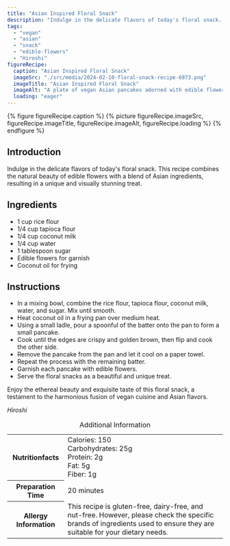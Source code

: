 ```yaml
---
title: "Asian Inspired Floral Snack"
description: "Indulge in the delicate flavors of today's floral snack. This recipe combines the natural beauty of edible flowers with a blend of Asian ingredients, resulting in a unique and visually stunning treat."
tags:
  - "vegan"
  - "asian"
  - "snack"
  - "edible-flowers"
  - "Hiroshi"
figureRecipe: 
  caption: "Asian Inspired Floral Snack"
  imageSrc: "./src/media/2024-02-10-floral-snack-recipe-6973.png"
  imageTitle: "Asian Inspired Floral Snack"
  imageAlt: "A plate of vegan Asian pancakes adorned with edible flowers, showcasing the delicate beauty of the dish and the harmonious fusion of vegan culinary art and Asian gastronomy."
  loading: "eager"
---
```


{% figure figureRecipe.caption %}
{% picture figureRecipe.imageSrc, figureRecipe.imageTitle, figureRecipe.imageAlt, figureRecipe.loading %}
{% endfigure %}

## Introduction

Indulge in the delicate flavors of today's floral snack. This recipe combines the natural beauty of edible flowers with a blend of Asian ingredients, resulting in a unique and visually stunning treat.

## Ingredients

- 1 cup rice flour
- 1/4 cup tapioca flour
- 1/4 cup coconut milk
- 1/4 cup water
- 1 tablespoon sugar
- Edible flowers for garnish
- Coconut oil for frying

## Instructions

- In a mixing bowl, combine the rice flour, tapioca flour, coconut milk, water, and sugar. Mix until smooth.
- Heat coconut oil in a frying pan over medium heat.
- Using a small ladle, pour a spoonful of the batter onto the pan to form a small pancake.
- Cook until the edges are crispy and golden brown, then flip and cook the other side.
- Remove the pancake from the pan and let it cool on a paper towel.
- Repeat the process with the remaining batter.
- Garnish each pancake with edible flowers.
- Serve the floral snacks as a beautiful and unique treat.

Enjoy the ethereal beauty and exquisite taste of this floral snack, a testament to the harmonious fusion of vegan cuisine and Asian flavors.

*Hiroshi*

<table><caption class='sr-only'>Additional Information</caption><tr><th>Nutritionfacts</th><td>Calories: 150<br />
Carbohydrates: 25g<br />
Protein: 2g<br />
Fat: 5g<br />
Fiber: 1g&nbsp;</td></tr><tr><th>Preparation Time</th><td>20 minutes&nbsp;</td></tr><tr><th>Allergy Information</th><td>This recipe is gluten-free, dairy-free, and nut-free. However, please check the specific brands of ingredients used to ensure they are suitable for your dietary needs.&nbsp;</td></tr></table>


